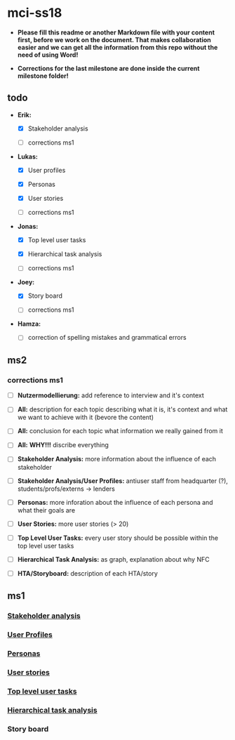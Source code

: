 # mci-ss18

- **Please fill this readme or another Markdown file with your content first, 
before we work on the document. That makes collaboration easier and we can 
get all the information from this repo without the need of using Word!**

- **Corrections for the last milestone are done inside the current milestone
  folder!**

## todo

- **Erik:** 

  - [x] Stakeholder analysis

  - [ ] corrections ms1 

- **Lukas:** 

  - [x] User profiles 
  
  - [x] Personas 
  
  - [x] User stories

  - [ ] corrections ms1

- **Jonas:** 

  - [x] Top level user tasks 
  
  - [x] Hierarchical task analysis

  - [ ] corrections ms1

- **Joey:** 

  - [x] Story board

  - [ ] corrections ms1

- **Hamza:**

  - [ ] correction of spelling mistakes and grammatical errors

## ms2

### corrections ms1

- [ ] **Nutzermodellierung:** add reference to interview and it's context

- [ ] **All:** description for each topic describing what it is, it's context and what we
      want to achieve with it (bevore the content)

- [ ] **All:** conclusion for each topic what information we really gained from it

- [ ] **All:** **WHY!!!** discribe everything

- [ ] **Stakeholder Analysis:** more information about the influence of each stakeholder

- [ ] **Stakeholder Analysis/User Profiles:** antiuser staff from headquarter (?),
    students/profs/externs -> lenders

- [ ] **Personas:** more inforation about the influence of each persona and what their goals are

- [ ] **User Stories:** more user stories (> 20)

- [ ] **Top Level User Tasks:** every user story should be possible within the top level user tasks

- [ ] **Hierarchical Task Analysis:** as graph, explanation about why NFC

- [ ] **HTA/Storyboard:** description of each HTA/story

## ms1

### [Stakeholder analysis](https://github.com/lulugo19/mci-ss18/blob/master/ms1/Steakholderanalysis.md)

### [User Profiles](https://github.com/lulugo19/mci-ss18/blob/master/ms1/UserProfiles.md)

### [Personas](https://github.com/lulugo19/mci-ss18/blob/master/ms1/Personas.md)

### [User stories](https://github.com/lulugo19/mci-ss18/blob/master/ms1/UserStories.md)

### [Top level user tasks](https://github.com/lulugo19/mci-ss18/blob/master/ms1/top_level_user_tasks.md)

### [Hierarchical task analysis](https://github.com/lulugo19/mci-ss18/blob/master/ms1/hierarchical_task_analysis.md)

### Story board

